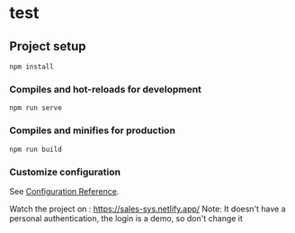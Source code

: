 # test

## Project setup
```
npm install
```

### Compiles and hot-reloads for development
```
npm run serve
```

### Compiles and minifies for production
```
npm run build
```

### Customize configuration
See [Configuration Reference](https://cli.vuejs.org/config/).

Watch the project on : https://sales-sys.netlify.app/
Note: It doesn't have a personal authentication, the login is a demo, so don't change it


